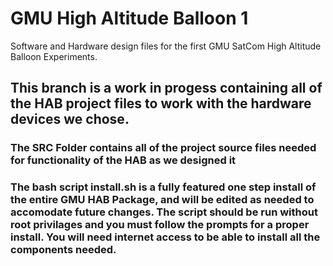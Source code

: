 # GMU High Altitude Balloon 1

Software and Hardware design files for the first GMU SatCom High Altitude Balloon Experiments.

## This branch is a work in progess containing all of the HAB project files to work with the hardware devices we chose.

### The SRC Folder contains all of the project source files needed for functionality of the HAB as we designed it
### The bash script install.sh is a fully featured one step install of the entire GMU HAB Package, and will be edited as needed to accomodate future changes. The script should be run without root privilages and you must follow the prompts for a proper install. You will need internet access to be able to install all the components needed. 
